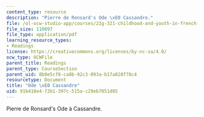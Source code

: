 ```yaml
---
content_type: resource
description: "Pierre de Ronsard's Ode \xE0 Cassandre."
file: /ol-ocw-studio-app/courses/21g-321-childhood-and-youth-in-french-and-francophone-cultures-spring-2013/91b410e472b1397c515ac29eb7051d05_MIT21G_321S13_ronsard.pdf
file_size: 110097
file_type: application/pdf
learning_resource_types:
- Readings
license: https://creativecommons.org/licenses/by-nc-sa/4.0/
ocw_type: OCWFile
parent_title: Readings
parent_type: CourseSection
parent_uid: 8b0e5cf8-ca8b-92c3-093a-b17a828f78c4
resourcetype: Document
title: "Ode \xE0 Cassandre"
uid: 91b410e4-72b1-397c-515a-c29eb7051d05
---
```

Pierre de Ronsard's Ode à Cassandre.